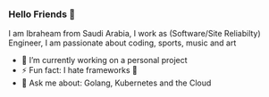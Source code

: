 ### Hello Friends 👋

<!--
**ibraheeam/ibraheeam** is a ✨ _special_ ✨ repository because its `README.md` (this file) appears on your GitHub profile.

Here are some ideas to get you started:
-->
I am Ibraheam from Saudi Arabia, I work as (Software/Site Reliabilty) Engineer, I am passionate about coding, sports, music and art 
- 🔭 I’m currently working on a personal project
- ⚡ Fun fact: I hate frameworks :zany_face:
- 💬 Ask me about: Golang, Kubernetes and the Cloud
<!-- 
- 👯 I’m looking to collaborate on any 
- 🤔 I’m looking for help with ...

- 📫 How to reach me: ...
- 😄 Pronouns: ...
- ⚡ Fun fact: ...

 -->

